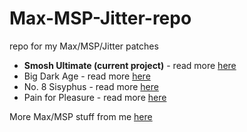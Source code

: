 # Max-MSP-Jitter-repo
repo for my Max/MSP/Jitter patches

- **Smosh Ultimate (current project)** - read more [here](https://blog.calebfergie.com/2019/07/22/smosh-ultimate/)
- Big Dark Age - read more [here](https://blog.calebfergie.com/2018/05/09/big-dark-age/)
- No. 8 Sisyphus - read more [here](https://blog.calebfergie.com/2018/04/24/no-%e2%88%9e-symphony-installation-performance/)
- Pain for Pleasure - read more [here](https://blog.calebfergie.com/2018/02/26/im-a-vj-now/)

More Max/MSP stuff from me [here](https://blog.calebfergie.com/category/live-image-processing/)
